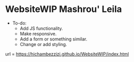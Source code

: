  # WebsiteWIP Mashrou' Leila #

* To-do:
    * Add JS functionality.
    * Make responsive.
    * Add a form or something similar.
    * Change or add styling.


url = https://hichambezzizi.github.io/WebsiteWIP/index.html